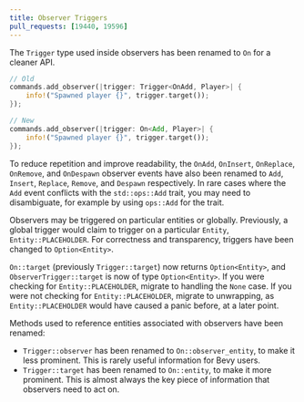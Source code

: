 ```yaml
---
title: Observer Triggers
pull_requests: [19440, 19596]
---
```


The `Trigger` type used inside observers has been renamed to `On` for a cleaner API.

```rust
// Old
commands.add_observer(|trigger: Trigger<OnAdd, Player>| {
    info!("Spawned player {}", trigger.target());
});

// New
commands.add_observer(|trigger: On<Add, Player>| {
    info!("Spawned player {}", trigger.target());
});
```

To reduce repetition and improve readability, the `OnAdd`, `OnInsert`, `OnReplace`, `OnRemove`, and `OnDespawn`
observer events have also been renamed to `Add`, `Insert`, `Replace`, `Remove`, and `Despawn` respectively.
In rare cases where the `Add` event conflicts with the `std::ops::Add` trait, you may need to disambiguate,
for example by using `ops::Add` for the trait.

Observers may be triggered on particular entities or globally.
Previously, a global trigger would claim to trigger on a particular `Entity`, `Entity::PLACEHOLDER`.
For correctness and transparency, triggers have been changed to `Option<Entity>`.

`On::target` (previously `Trigger::target`) now returns `Option<Entity>`, and `ObserverTrigger::target`
is now of type `Option<Entity>`. If you were checking for `Entity::PLACEHOLDER`, migrate to handling the `None` case.
If you were not checking for `Entity::PLACEHOLDER`, migrate to unwrapping, as `Entity::PLACEHOLDER`
would have caused a panic before, at a later point.

Methods used to reference entities associated with observers have been renamed:

- `Trigger::observer` has been renamed to `On::observer_entity`, to make it less prominent. This is rarely useful information for Bevy users.
- `Trigger::target` has been renamed to `On::entity`, to make it more prominent. This is almost always the key piece of information that observers need to act on.
